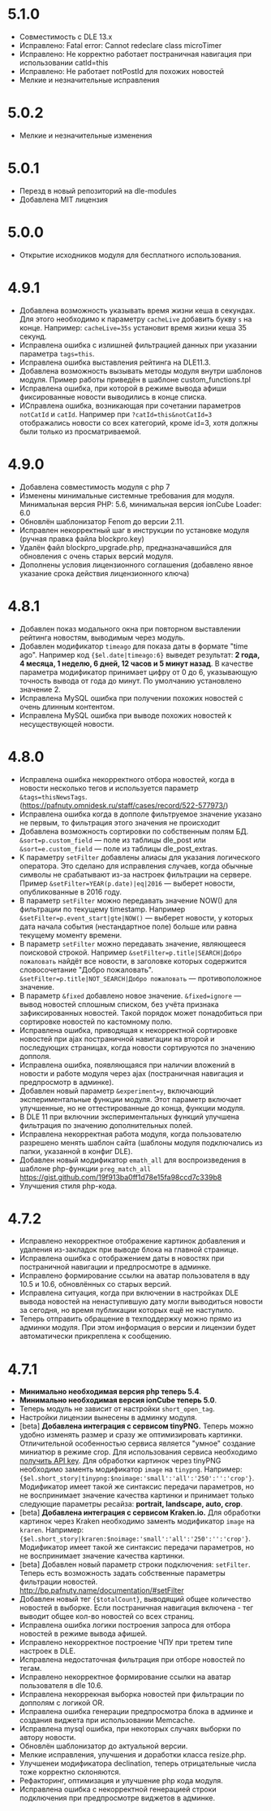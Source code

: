# 5.1.0
- Совместимость с DLE 13.x
- Исправлено: Fatal error: Cannot redeclare class microTimer
- Исправлено: Не корректно работает постраничная навигация при использовании catId=this
- Исправлено: Не работает notPostId для похожих новостей
- Мелкие и незначительные исправления

# 5.0.2
- Мелкие и незначительные изменения

# 5.0.1
- Перезд в новый репозиторий на dle-modules
- Добавлена MIT лицензия

# 5.0.0
- Открытие исходников модуля для бесплатного использования.

# 4.9.1
- Добавлена возможность указывать время жизни кеша в секундах. Для этого необходимо к параметру `cacheLive` добавить букву `s` на конце. Например: `cacheLive=35s` установит время жизни кеша 35 секунд.
- Исправлена ошибка с излишней фильтрацией данных при указании параметра `tags=this`.
- Исправлена ошибка выставления рейтинга на DLE11.3.
- Добавлена возможность вызывать методы модуля внутри шаблонов модуля. Пример работы приведён в шаблоне custom_functions.tpl
- Исправлена ошибка, при которой в режиме вывода афиши фиксированные новости выводились в конце списка.
- ИСправлена ошибка, возникающая при сочетании параметров `notCatId` и `catId`. Например при `?catId=this&notCatId=3` отображались новости со всех категорий, кроме id=3, хотя должны были только из просматриваемой.

# 4.9.0
- Добавлена совместимость модуля с php 7
- Изменены минимальные системные требования для модуля. Минимальная версия PHP: 5.6, минимальная версия ionCube Loader: 6.0
- Обновлён шаблонизатор Fenom до версии 2.11.
- Исправлен некорректный шаг в инструкции по установке модуля (ручная правка файла blockpro.key)
- Удалён файл blockpro_upgrade.php, предназначавшийся для обновления с очень старых версий модуля.
- Дополнены условия лицензионного соглашения (добавлено явное указание срока действия лицензионного ключа)

# 4.8.1
- Добавлен показ модального окна при повторном выставлении рейтинга новостям, выводимым через модуль.
- Добавлен модификатор `timeago` для показа даты в формате "time ago". Например код `{$el.date|timeago:6}` выведет результат: **2 года, 4 месяца, 1 неделю, 6 дней, 12 часов и 5 минут назад**. В качестве параметра модификатор принимает цифру от 0 до 6, указывающую точность вывода от года до минут. По умолчанию установлено значение 2.
- Исправлена MySQL ошибка при получении похожих новостей с очень длинным контентом.
- Исправлена MySQL ошибка при выводе похожих новостей к несуществующей новости.


# 4.8.0
- Исправлена ошибка некорректного отбора новостей, когда в новости несколько тегов и используется параметр `&tags=thisNewsTags`. (https://pafnuty.omnidesk.ru/staff/cases/record/522-577973/)
- Исправлена ошибка когда в допполе фильтруемое значение указано не первым, то фильтрация этого значения не происходит
- Добавлена возможность сортировки по собственным полям БД. `&sort=p.custom_field` — поле из таблицы dle_post или `&sort=e.custom_field` —  поле из таблицы dle_post_extras.
- К параметру `setFilter` добавлены алиасы для указания логического оператора. Это сделано для исправления случаев, когда обычные символы не срабатывают из-за настроек фильтрации на сервере. Пример `&setFilter=YEAR(p.date)|eq|2016` — выберет новости, опубликованные в 2016 году.
- В параметр `setFilter` можно передавать значение NOW() для фильтрации по текущему timestamp. Например `&setFilter=p.event_start|gte|NOW()` — выберет новости, у которых дата начала события (нестандартное поле) больше или равна текущему моменту времени.
- В параметр `setFilter` можно передавать значение, являющееся поисковой строкой. Например `&setFilter=p.title|SEARCH|Добро пожаловать` найдёт все новости, в заголовке которых содержится словосочетание "Добро пожаловать". `&setFilter=p.title|NOT_SEARCH|Добро пожаловать` — противоположное значение.
- В параметр `&fixed` добавлено новое значение. `&fixed=ignore` — вывод новостей сплошным списком, без учёта признака зафиксированных новостей. Такой порядок может понадобиться при сортировке новостей по кастомному полю.
- Исправлена ошибка, приводящая к некорректной сортировке новостей при ajax постраничной навигации на второй и последующих страницах, когда новости сортируются по значению допполя.
- Исправлена ошибка, появляющаяся при наличии вложений в новости и работе модуля через ajax (постраничная навигация и предпросмотр в админке).
- Добавлен новый параметр `&experiment=y`, включающий экспериментальные функции модуля. Этот параметр включает улучшенные, но не оттестированные до конца, функции модуля. 
- В DLE 11 при включнии экспериментальных функций улучшена фильтрация по значению дополнительных полей.
- Исправлена некорректная работа модуля, когда пользователю разрешено менять шаблон сайта (шаблоны модуля подключались из папки, указанной в конфиг DLE).
- Добавлен новый модификатор `emath_all` для воспроизведения в шаблоне php-функции `preg_match_all` https://gist.github.com/19f913ba0ff1d78e15fa98ccd7c339b8
- Улучшения стиля php-кода.

# 4.7.2
- Исправлено некорректное отображение картинок добавления и удаления из-закладок при выводе блока на главной странице.
- Исправлена ошибка с отображением даты в новостях при постраничной навигации и предпросмотре в админке.
- Исправлено формирование ссылки на аватар пользователя в вду 10.5 и 10.6, обновлённых со старых версий.
- Исправлена ситуация, когда при включении в настройках DLE вывода новостей на ненаступившую дату могли выводиться новости за сегодня, но время публикации которых ещё не наступило.
- Теперь отправить обращение в техподдержку можно прямо из админки модуля. При этом информация о версии и лицензии будет автоматически прикреплена к сообщению.

# 4.7.1
- **Минимально необходимая версия php теперь 5.4**.
- **Минимально необходимая версия ionCube теперь 5.0**.
- Теперь модуль не зависит от настройки `short_open_tag`.
- Настройки лицензии вынесены в админку модуля.
- [beta] **Добавлена интеграция с сервисом tinyPNG.** Теперь можно удобно изменять размер и сразу же оптимизировать картинки. Отличительной особенностью сервиса является "умное" создание миниатюр в режиме crop. Для использования сервиса необходимо [получить API key](https://tinypng.com/developers). Для обработки картинок через tinyPNG необходимо заменть модификатор `image` на `tinypng`. Например: `{$el.short_story|tinypng:$noimage:'small':'all':'250':'':'crop'}`. Модификатор имеет такой же синтаксис передачи параметров, но не воспринимает значение качества картинки и принимает только следующие параметры ресайза: **portrait, landscape, auto, crop**.
- [beta] **Добавлена интеграция с сервисом Kraken.io.** Для обработки картинок через Kraken необходимо заменть модификатор `image` на `kraren`. Например: `{$el.short_story|kraren:$noimage:'small':'all':'250':'':'crop'}`. Модификатор имеет такой же синтаксис передачи параметров, но не воспринимает значение качества картинки.
- [beta] Добавлен новый параметр строки подключения: `setFilter`. Теперь есть возможность задать собственные параметры фильтрации новостей. http://bp.pafnuty.name/documentation/#setFilter
- Добавлен новый тег `{$totalCount}`, выводящий общее количество новостей в выборке. Если постраничная навигация включена - тег выводит общее кол-во новостей co всех страниц.
- Исправлена ошибка логики построения запроса для отбора новостей в режиме вывода афишей.
- Исправлено некорректное построение ЧПУ при третем типе настроек в DLE.
- Исправлена недостаточная фильтрация при отборе новостей по тегам.
- Исправлено некорректное формирование ссылки на аватар пользователя в dle 10.6.
- Исправлена некоррекная выборка новостей при фильтрации по допполям с логикой OR.
- Исправлена ошибка генерации предпросмотра блока в админке и создания виджета при использовании Memcache.
- Исправлена mysql ошибка, при некоторых случаях выборки по автору новости.
- Обновлён шаблонизатор до актуальной версии.
- Мелкие исправления, улучшения и доработки класса resize.php.
- Улучшенеи модификатора declination, теперь отрицательные числа тоже корректно склоняются.
- Рефакторинг, оптимизация и улучшение php кода модуля.
- Исправлена ошибка с некорректной генерацией строки подключения при предпросмотре виджетов в админке.